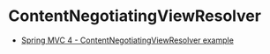 # ContentNegotiatingViewResolver

- [Spring MVC 4 - ContentNegotiatingViewResolver example](https://www.boraji.com/spring-mvc-4-contentnegotiatingviewresolver-example)
